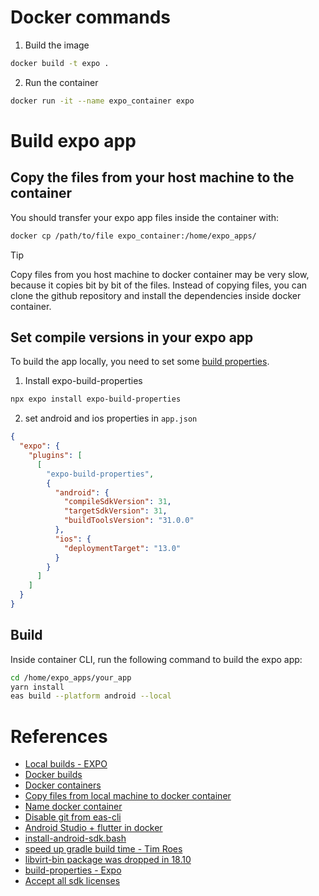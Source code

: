 # Docker commands

1. Build the image 

```bash
docker build -t expo .
```

2. Run the container 

```bash
docker run -it --name expo_container expo 
```

# Build expo app 

## Copy the files from your host machine to the container

You should transfer your expo app files inside the container with:

```bash
docker cp /path/to/file expo_container:/home/expo_apps/
```

> [!TIP]
> Copy files from you host machine to docker container may be very slow, because it copies bit by bit of the files. Instead of copying files, you can clone the github repository and install the dependencies inside docker container.

## Set compile versions in your expo app 

To build the app locally, you need to set some [build properties](https://docs.expo.dev/versions/v49.0.0/sdk/build-properties/). 

1. Install expo-build-properties
   
```bash
npx expo install expo-build-properties
```

2. set android and ios properties in `app.json`

```json
{
  "expo": {
    "plugins": [
      [
        "expo-build-properties",
        {
          "android": {
            "compileSdkVersion": 31,
            "targetSdkVersion": 31,
            "buildToolsVersion": "31.0.0"
          },
          "ios": {
            "deploymentTarget": "13.0"
          }
        }
      ]
    ]
  }
}
```

## Build

Inside container CLI, run the following command to build the expo app:

```bash
cd /home/expo_apps/your_app
yarn install
eas build --platform android --local
```

# References

- [Local builds - EXPO](https://docs.expo.dev/build-reference/local-builds/)
- [Docker builds](https://docs.docker.com/reference/cli/docker/image/build/)
- [Docker containers](https://docs.docker.com/reference/cli/docker/container/run/)
- [Copy files from local machine to docker container](https://stackoverflow.com/questions/40313633/how-to-copy-files-from-local-machine-to-docker-container-on-windows)
- [Name docker container](https://docs.docker.com/engine/reference/run/#:~:text=Container%20identification,-You%20can%20identify&text=You%20can%20also%20defined%20a,background%20and%20foreground%20Docker%20containers.)
- [Disable git from eas-cli](https://expo.fyi/eas-vcs-workflow)
- [Android Studio + flutter in docker](https://github.com/Deadolus/android-studio-docker)
- [install-android-sdk.bash](https://gist.github.com/zhy0/66d4c5eb3bcfca54be2a0018c3058931)
- [speed up gradle build time - Tim Roes](https://www.timroes.de/speed-up-gradle)
- [libvirt-bin package was dropped in 18.10](https://askubuntu.com/a/1089849/1674603)
- [build-properties - Expo](https://docs.expo.dev/versions/v49.0.0/sdk/build-properties/)
- [Accept all sdk licenses](https://stackoverflow.com/questions/38096225/automatically-accept-all-sdk-licences)